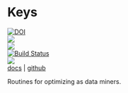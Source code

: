 # Keys


<a href="https://doi.org/10.5281/zenodo.4491207"><img src="https://zenodo.org/badge/DOI/10.5281/zenodo.4491207.svg" alt="DOI"></a>  
![](https://img.shields.io/badge/language-lua,bash-blue)     
![](https://img.shields.io/badge/purpose-ai%20,%20se-blueviolet)     
[![Build Status](https://travis-ci.com/timm/keys.svg?branch=main)](https://travis-ci.com/timm/keys)  
[![](https://img.shields.io/badge/license-mit-lightgrey)](http://github.com/timm/keys/blob/main/LICENSE.md)     
[docs](http://menzies.us/keys/index.html) | [github](http://github.com/timm/keys/blob/main/README.md) 

Routines for optimizing as data miners.
